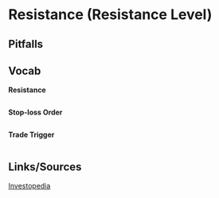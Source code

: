 # Resistance (Resistance Level)

## Pitfalls

## Vocab

<b>Resistance</b>
```
```

<b>Stop-loss Order</b>
```
```

<b>Trade Trigger</b>
```
```

## Links/Sources
[Investopedia](https://www.investopedia.com/terms/r/resistance.asp)
